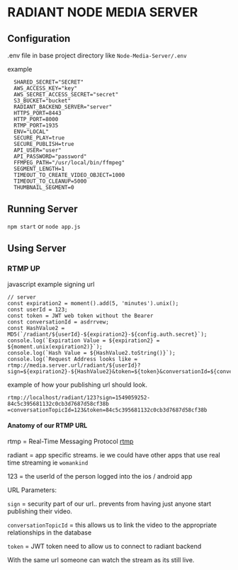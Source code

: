# RADIANT NODE MEDIA SERVER

## Configuration

.env file in base project directory like `Node-Media-Server/.env`

example

```
  SHARED_SECRET="SECRET"
  AWS_ACCESS_KEY="key"
  AWS_SECRET_ACCESS_SECRET="secret"
  S3_BUCKET="bucket"
  RADIANT_BACKEND_SERVER="server"
  HTTPS_PORT=8443
  HTTP_PORT=8000
  RTMP_PORT=1935
  ENV="LOCAL"
  SECURE_PLAY=true
  SECURE_PUBLISH=true
  API_USER="user"
  API_PASSWORD="password"
  FFMPEG_PATH="/usr/local/bin/ffmpeg"
  SEGMENT_LENGTH=1
  TIMEOUT_TO_CREATE_VIDEO_OBJECT=1000
  TIMEOUT_TO_CLEANUP=5000
  THUMBNAIL_SEGMENT=0
```

## Running Server

`npm start` or `node app.js`

## Using Server

### RTMP UP

javascript example signing url
```
// server
const expiration2 = moment().add(5, 'minutes').unix();
const userId = 123;
const token = JWT web token without the Bearer
const conversationId = asdrrvew;
const HashValue2 = MD5(`/radiant/${userId}-${expiration2}-${config.auth.secret}`);
console.log(`Expiration Value = ${expiration2} = ${moment.unix(expiration2)}`);
console.log(`Hash Value = ${HashValue2.toString()}`);
console.log(`Request Address looks like = rtmp://media.server.url/radiant/${userId}?sign=${expiration2}-${HashValue2}&token=${token}&conversationId=${conversationId}`);

```

example of how your publishing url should look.

```
rtmp://localhost/radiant/123?sign=1549059252-84c5c395681132c0cb3d7687d58cf38b
=conversationTopicId=123&token=84c5c395681132c0cb3d7687d58cf38b
```

 #### Anatomy of our RTMP URL
 
 rtmp = Real-Time Messaging Protocol [rtmp](https://en.wikipedia.org/wiki/Real-Time_Messaging_Protocol)  

 radiant = app specific streams.  ie we could have other apps that use real time streaming ie `womankind`
 
 123 = the userId of the person logged into the ios / android app
 
 URL Parameters:

`sign` = security part of our url.. prevents from having just anyone start publishing their video.

`conversationTopicId` = this allows us to link the video to the appropriate relationships in the database

`token` = JWT token need to allow us to connect to radiant backend

With the same url someone can watch the stream as its still live.  
